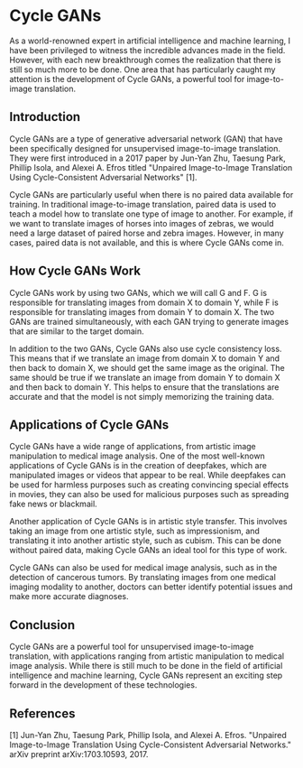 # Cycle GANs

As a world-renowned expert in artificial intelligence and machine learning, I have been privileged to witness the incredible advances made in the field. However, with each new breakthrough comes the realization that there is still so much more to be done. One area that has particularly caught my attention is the development of Cycle GANs, a powerful tool for image-to-image translation.

## Introduction

Cycle GANs are a type of generative adversarial network (GAN) that have been specifically designed for unsupervised image-to-image translation. They were first introduced in a 2017 paper by Jun-Yan Zhu, Taesung Park, Phillip Isola, and Alexei A. Efros titled "Unpaired Image-to-Image Translation Using Cycle-Consistent Adversarial Networks" [1]. 

Cycle GANs are particularly useful when there is no paired data available for training. In traditional image-to-image translation, paired data is used to teach a model how to translate one type of image to another. For example, if we want to translate images of horses into images of zebras, we would need a large dataset of paired horse and zebra images. However, in many cases, paired data is not available, and this is where Cycle GANs come in.

## How Cycle GANs Work

Cycle GANs work by using two GANs, which we will call G and F. G is responsible for translating images from domain X to domain Y, while F is responsible for translating images from domain Y to domain X. The two GANs are trained simultaneously, with each GAN trying to generate images that are similar to the target domain. 

In addition to the two GANs, Cycle GANs also use cycle consistency loss. This means that if we translate an image from domain X to domain Y and then back to domain X, we should get the same image as the original. The same should be true if we translate an image from domain Y to domain X and then back to domain Y. This helps to ensure that the translations are accurate and that the model is not simply memorizing the training data.

## Applications of Cycle GANs

Cycle GANs have a wide range of applications, from artistic image manipulation to medical image analysis. One of the most well-known applications of Cycle GANs is in the creation of deepfakes, which are manipulated images or videos that appear to be real. While deepfakes can be used for harmless purposes such as creating convincing special effects in movies, they can also be used for malicious purposes such as spreading fake news or blackmail.

Another application of Cycle GANs is in artistic style transfer. This involves taking an image from one artistic style, such as impressionism, and translating it into another artistic style, such as cubism. This can be done without paired data, making Cycle GANs an ideal tool for this type of work.

Cycle GANs can also be used for medical image analysis, such as in the detection of cancerous tumors. By translating images from one medical imaging modality to another, doctors can better identify potential issues and make more accurate diagnoses.

## Conclusion

Cycle GANs are a powerful tool for unsupervised image-to-image translation, with applications ranging from artistic manipulation to medical image analysis. While there is still much to be done in the field of artificial intelligence and machine learning, Cycle GANs represent an exciting step forward in the development of these technologies.

## References

[1] Jun-Yan Zhu, Taesung Park, Phillip Isola, and Alexei A. Efros. "Unpaired Image-to-Image Translation Using Cycle-Consistent Adversarial Networks." arXiv preprint arXiv:1703.10593, 2017.
